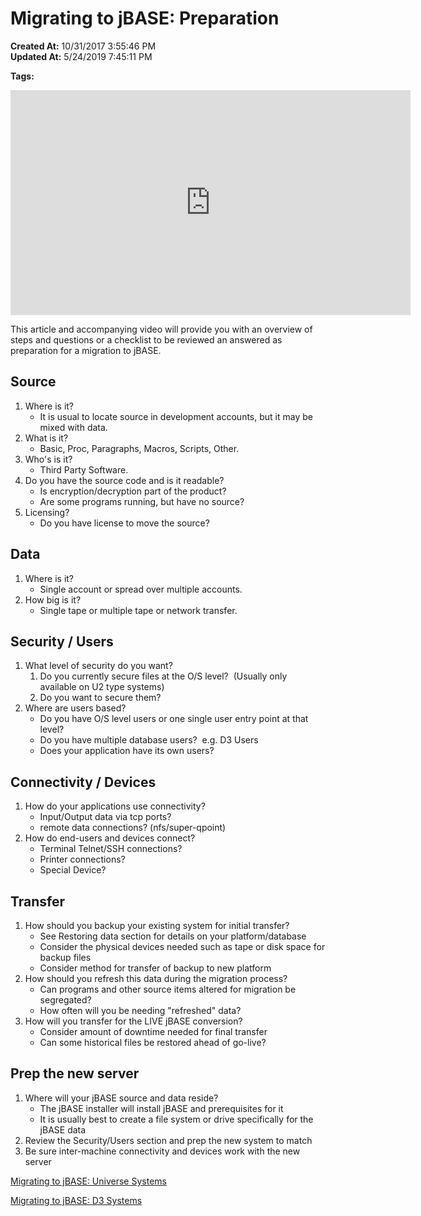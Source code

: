 # Migrating to jBASE: Preparation

**Created At:** 10/31/2017 3:55:46 PM  
**Updated At:** 5/24/2019 7:45:11 PM  

**Tags:**
<badge text='conversion' vertical='middle' />
<badge text='converting from universe' vertical='middle' />
<badge text='converting from d3' vertical='middle' />
<badge text='jbase conversion' vertical='middle' />

<iframe width="640" height="360" class="fr-draggable" src="https://www.youtube.com/embed/pBZkxtmgWTU?wmode=opaque" frameborder="0" allowfullscreen=""></iframe>

This article and accompanying video will provide you with an overview of steps and questions or a checklist to be reviewed an answered as preparation for a migration to jBASE.



## Source

1. Where is it?
    - It is usual to locate source in development accounts, but it may be mixed with data.
2. What is it?
    - Basic, Proc, Paragraphs, Macros, Scripts, Other.
3. Who's is it?
    - Third Party Software.
4. Do you have the source code and is it readable?
    - Is encryption/decryption part of the product?
    - Are some programs running, but have no source?
5. Licensing?
    - Do you have license to move the source?




## Data 

1. Where is it?
    - Single account or spread over multiple accounts.
2. How big is it?
    - Single tape or multiple tape or network transfer.




## Security / Users

1. What level of security do you want?
    1. Do you currently secure files at the O/S level?  (Usually only available on U2 type systems)
    2. Do you want to secure them?
2. Where are users based?
    - Do you have O/S level users or one single user entry point at that level?
    - Do you have multiple database users?  e.g. D3 Users
    - Does your application have its own users?




## Connectivity / Devices

1. How do your applications use connectivity?
    - Input/Output data via tcp ports?
    - remote data connections? (nfs/super-qpoint)
2. How do end-users and devices connect?
    - Terminal Telnet/SSH connections?
    - Printer connections?
    - Special Device?




## Transfer

1. How should you backup your existing system for initial transfer?
    - See Restoring data section for details on your platform/database
    - Consider the physical devices needed such as tape or disk space for backup files
    - Consider method for transfer of backup to new platform
2. How should you refresh this data during the migration process?
    - Can programs and other source items altered for migration be segregated?
    - How often will you be needing "refreshed" data?
3. How will you transfer for the LIVE jBASE conversion?
    - Consider amount of downtime needed for final transfer
    - Can some historical files be restored ahead of go-live?




## Prep the new server

1. Where will your jBASE source and data reside?
    - The jBASE installer will install jBASE and prerequisites for it
    - It is usually best to create a file system or drive specifically for the jBASE data
2. Review the Security/Users section and prep the new system to match
3. Be sure inter-machine connectivity and devices work with the new server




[Migrating to jBASE: Universe Systems](migrating-to-jbase-universe)

[Migrating to jBASE: D3 Systems](migrating-to-jbase-d3-system)
